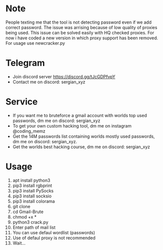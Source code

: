 # Note
People texting me that the tool is not detecting password even if we add correct password. The issue was arrising because of low quality of proxies being used. This issue can be solved easily with HQ checked proxies. 
For now i have coded a new version in which proxy support has been removed. For usage use newcracker.py

# Telegram
* Join discord server https://discord.gg/tJcGDPfvpY
* Contact me on discord: sergian_xyz

# Service
* If you want me to bruteforce a gmail account with worlds top used passwords, dm me on discord: sergian_xyz
* To get your own custom hacking tool, dm me on instagram @coding_memz
* Get the 14M passwords list containing worlds mostly used passwords, dm me on discord: sergian_xyz.
* Get the worlds best hacking course, dm me on discord: sergian_xyz
# Usage
1. apt install python3
2. pip3 install rgbprint
3. pip3 install PySocks
4. pip3 install socksio
5. pip3 install colorama
6. git clone
7. cd Gmail-Brute
8. chmod +x *
9. python3 crack.py
10. Enter path of mail list
11. You can use defaul wordlist (passwords)
12. Use of defaul proxy is not recommended
13. Wait...

